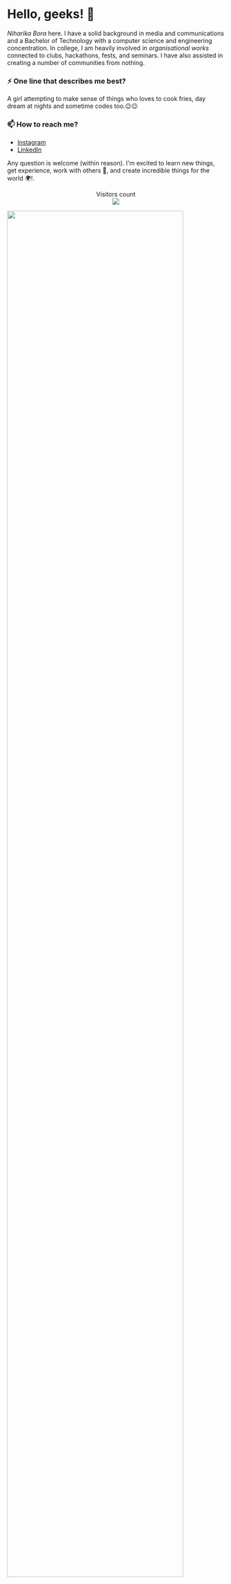 # Hello, geeks! 👋

_Niharika Bora_ here. I have a solid background in media and communications and a Bachelor of Technology with a computer science and engineering concentration. In college, I am heavily involved in *organisational works* connected to clubs, hackathons, fests, and seminars. I have also assisted in creating a number of communities from nothing.




### ⚡ One line that describes me best? 
 A girl attempting to make sense of things who loves to cook fries, day dream at nights and sometime codes too.😉😉

### 📫 How to reach me?
- [Instagram](https://www.instagram.com/stories/niharikabora9125/3022875844972326014/)
- [LinkedIn](https://www.linkedin.com/in/niharika-bora-06445819a/) 


Any question is welcome (within reason). I'm excited to learn new things, get experience, work with others 🤝, and create incredible things for the world 🌍!.


<p align="center"> 
  Visitors count<br>
  <img src="https://profile-counter.glitch.me/Niharikabora/count.svg" />
</p>

<img src="stats.gif" width="90%"><br/><br/>

***



